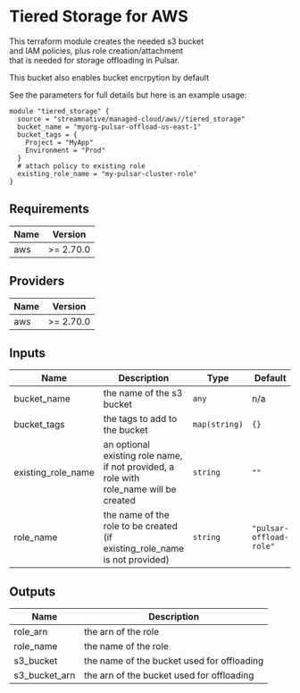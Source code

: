 # Tiered Storage for AWS

This terraform module creates the needed s3 bucket  
and IAM policies, plus role creation/attachment  
that is needed for storage offloading in Pulsar.

This bucket also enables bucket encrpytion by default

See the parameters for full details but here is an example usage:

```
module "tiered_storage" {
  source = "streamnative/managed-cloud/aws//tiered_storage"
  bucket_name = "myorg-pulsar-offload-us-east-1"
  bucket_tags = {
    Project = "MyApp"
    Environment = "Prod"
  }
  # attach policy to existing role
  existing_role_name = "my-pulsar-cluster-role"
}
```

## Requirements

| Name | Version |
|------|---------|
| aws | >= 2.70.0 |

## Providers

| Name | Version |
|------|---------|
| aws | >= 2.70.0 |

## Inputs

| Name | Description | Type | Default | Required |
|------|-------------|------|---------|:--------:|
| bucket\_name | the name of the s3 bucket | `any` | n/a | yes |
| bucket\_tags | the tags to add to the bucket | `map(string)` | `{}` | no |
| existing\_role\_name | an optional existing role name, if not provided, a role with role\_name will be created | `string` | `""` | no |
| role\_name | the name of the role to be created (if existing\_role\_name is not provided) | `string` | `"pulsar-offload-role"` | no |

## Outputs

| Name | Description |
|------|-------------|
| role\_arn | the arn of the role |
| role\_name | the name of the role |
| s3\_bucket | the name of the bucket used for offloading |
| s3\_bucket\_arn | the arn of the bucket used for offloading |

